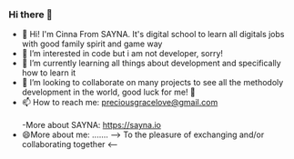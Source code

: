 ### Hi there 👋

- 🔭 Hi! I'm Cinna From SAYNA. It's digital school to learn all digitals jobs with good family spirit and game way
- 🌱 I’m interested in code but i am not developer, sorry!
- 👯 I’m currently learning all things about development and specifically how to learn it
- 🤔 I’m looking to collaborate on many projects to see all the methodoly development in the world, good luck for me!
 💬 
- 📫 How to reach me: preciousgracelove@gmail.com
  <br><br>
-More about SAYNA: https://sayna.io
- 😄More about me: .......
--> To the pleasure of exchanging and/or collaborating together <--
